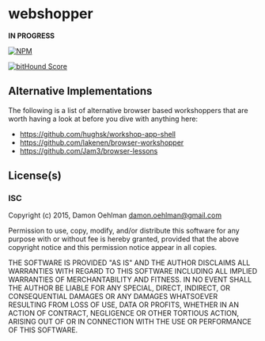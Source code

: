# webshopper

__IN PROGRESS__


[![NPM](https://nodei.co/npm/webshopper.png)](https://nodei.co/npm/webshopper/)

[![bitHound Score](https://www.bithound.io/github/DamonOehlman/webshopper/badges/score.svg)](https://www.bithound.io/github/DamonOehlman/webshopper) 

## Alternative Implementations

The following is a list of alternative browser based workshoppers that are
worth having a look at before you dive with anything here:

- https://github.com/hughsk/workshop-app-shell
- https://github.com/lakenen/browser-workshopper
- https://github.com/Jam3/browser-lessons

## License(s)

### ISC

Copyright (c) 2015, Damon Oehlman <damon.oehlman@gmail.com>

Permission to use, copy, modify, and/or distribute this software for any
purpose with or without fee is hereby granted, provided that the above
copyright notice and this permission notice appear in all copies.

THE SOFTWARE IS PROVIDED "AS IS" AND THE AUTHOR DISCLAIMS ALL WARRANTIES WITH
REGARD TO THIS SOFTWARE INCLUDING ALL IMPLIED WARRANTIES OF MERCHANTABILITY
AND FITNESS. IN NO EVENT SHALL THE AUTHOR BE LIABLE FOR ANY SPECIAL, DIRECT,
INDIRECT, OR CONSEQUENTIAL DAMAGES OR ANY DAMAGES WHATSOEVER RESULTING FROM
LOSS OF USE, DATA OR PROFITS, WHETHER IN AN ACTION OF CONTRACT, NEGLIGENCE OR
OTHER TORTIOUS ACTION, ARISING OUT OF OR IN CONNECTION WITH THE USE OR
PERFORMANCE OF THIS SOFTWARE.
